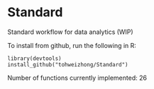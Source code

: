 # Standard

Standard workflow for data analytics (WIP)

To install from github, run the following in R:
```
library(devtools)
install_github("tohweizhong/Standard")
```

Number of functions currently implemented: 26
